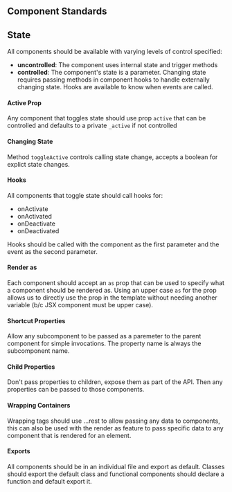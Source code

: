 ## Component Standards

## State

All components should be available with varying levels of control specified:

* **uncontrolled**: The component uses internal state and trigger methods
* **controlled**: The component's state is a parameter. Changing state requires
  passing methods in component hooks to handle externally changing state. Hooks
  are available to know when events are called.

#### Active Prop

Any component that toggles state should use prop `active` that can be controlled
and defaults to a private `_active` if not controlled

#### Changing State

Method `toggleActive` controls calling state change, accepts a boolean for
explict state changes.

#### Hooks

All components that toggle state should call hooks for:

* onActivate
* onActivated
* onDeactivate
* onDeactivated

Hooks should be called with the component as the first parameter and the event
as the second parameter.

#### Render as

Each component should accept an `as` prop that can be used to specify what a
component should be rendered as. Using an upper case `as` for the prop allows us
to directly use the prop in the template without needing another variable (b/c
JSX component must be upper case).

#### Shortcut Properties

Allow any subcomponent to be passed as a paremeter to the parent component for
simple invocations. The property name is always the subcomponent name.

#### Child Properties

Don't pass properties to children, expose them as part of the API. Then any
properties can be passed to those components.

#### Wrapping Containers

Wrapping tags should use ...rest to allow passing any data to components, this
can also be used with the render as feature to pass specific data to any
component that is rendered for an element.

#### Exports

All components should be in an individual file and export as default. Classes
should export the default class and functional components should declare a
function and default export it.
